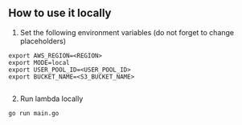 ## How to use it locally

1. Set the following environment variables (do not forget to change placeholders)

```shell
export AWS_REGION=<REGION>
export MODE=local
export USER_POOL_ID=<USER_POOL_ID>
export BUCKET_NAME=<S3_BUCKET_NAME>


```

2. Run lambda locally

```sh
go run main.go
```

